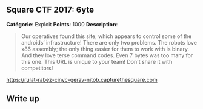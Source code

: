 Square CTF 2017: 6yte
-------

**Catégorie**: Exploit **Points**: 1000 **Description**:

> Our operatives found this site, which appears to control some of the androids’ infrastructure! There are only two problems. The robots love x86 assembly; the only thing easier for them to work with is binary. And they love terse command codes. Even 7 bytes was too many for this one.
This URL is unique to your team! Don't share it with competitors!

https://rulat-rabez-cinyc-gerav-nitob.capturethesquare.com


Write up
-------
